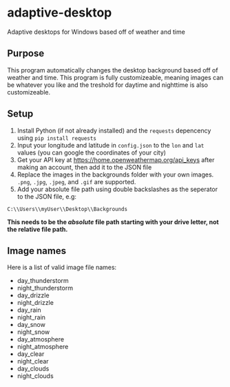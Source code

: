 # adaptive-desktop
Adaptive desktops for Windows based off of weather and time

## Purpose
This program automatically changes the desktop background based off of weather and time. This program is fully customizeable, meaning images can be whatever you like and the treshold for daytime and nighttime is also customizeable.

## Setup
1. Install Python (if not already installed) and the `requests` depencency using `pip install requests`
2. Input your longitude and latitude in `config.json` to the `lon` and `lat` values (you can google the coordinates of your city)
3. Get your API key at https://home.openweathermap.org/api_keys after making an account, then add it to the JSON file
4. Replace the images in the backgrounds folder with your own images. `.png`, `.jpg`, `.jpeg`, and `.gif` are supported.
5. Add your absolute file path using double backslashes as the seperator to the JSON file, e.g:
```
C:\\Users\\myUser\\Desktop\\Backgrounds
```
**This needs to be the _absolute_ file path starting with your drive letter, not the relative file path.**

## Image names
Here is a list of valid image file names:
- day_thunderstorm
- night_thunderstorm
- day_drizzle
- night_drizzle
- day_rain
- night_rain
- day_snow
- night_snow
- day_atmosphere
- night_atmosphere
- day_clear
- night_clear
- day_clouds
- night_clouds

